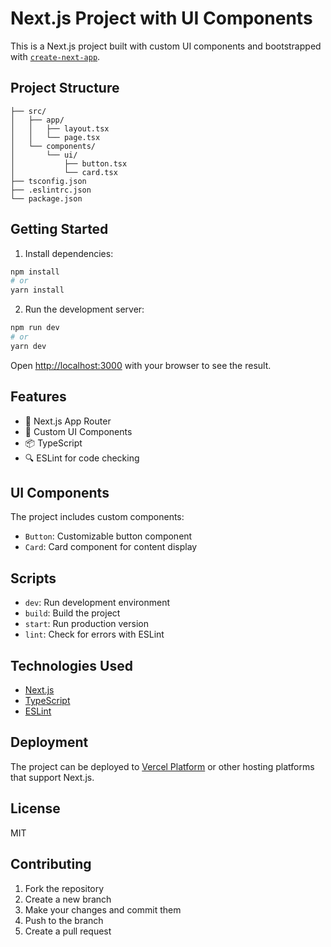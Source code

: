 # Next.js Project with UI Components

This is a Next.js project built with custom UI components and bootstrapped with [`create-next-app`](https://nextjs.org/docs/app/api-reference/cli/create-next-app).

## Project Structure

```
├── src/
│   ├── app/
│   │   ├── layout.tsx
│   │   └── page.tsx
│   └── components/
│       └── ui/
│           ├── button.tsx
│           └── card.tsx
├── tsconfig.json
├── .eslintrc.json
└── package.json
```

## Getting Started

1. Install dependencies:

```bash
npm install
# or
yarn install
```

2. Run the development server:

```bash
npm run dev
# or
yarn dev
```

Open [http://localhost:3000](http://localhost:3000) with your browser to see the result.

## Features

- 🚀 Next.js App Router
- 💅 Custom UI Components
- 📦 TypeScript
- 🔍 ESLint for code checking

## UI Components

The project includes custom components:

- `Button`: Customizable button component
- `Card`: Card component for content display

## Scripts

- `dev`: Run development environment
- `build`: Build the project
- `start`: Run production version
- `lint`: Check for errors with ESLint

## Technologies Used

- [Next.js](https://nextjs.org/)
- [TypeScript](https://www.typescriptlang.org/)
- [ESLint](https://eslint.org/)

## Deployment

The project can be deployed to [Vercel Platform](https://vercel.com) or other hosting platforms that support Next.js.

## License

MIT

## Contributing

1. Fork the repository
2. Create a new branch
3. Make your changes and commit them
4. Push to the branch
5. Create a pull request